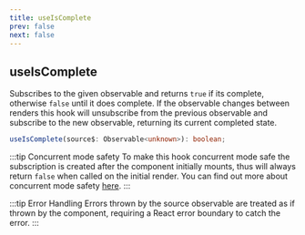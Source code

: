 ```yaml
---
title: useIsComplete
prev: false
next: false
---
```


## useIsComplete

Subscribes to the given observable and returns `true` if its complete, otherwise `false` until it does complete. If the observable changes between renders this hook will unsubscribe from the previous observable and subscribe to the new observable, returning its current completed state.

```ts
useIsComplete(source$: Observable<unknown>): boolean;
```

:::tip Concurrent mode safety
To make this hook concurrent mode safe the subscription is created after the component initially mounts, thus will always return `false` when called on the initial render. You can find out more about concurrent mode safety [here](/guide/core-concepts#concurrent-mode-safety).
:::

:::tip Error Handling
Errors thrown by the source observable are treated as if thrown by the component, requiring a React error boundary to catch the error.
:::
